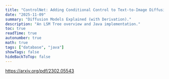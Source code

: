 ```yaml
---
title: "ControlNet: Adding Conditional Control to Text-to-Image Diffusion Models"
date: "2025-11-09"
summary: "Diffusion Models Explained (with Derivation)."
description: "An LSM Tree overview and Java implementation."
toc: true
readTime: true
autonumber: true
math: true
tags: ["database", "java"]
showTags: false
hideBackToTop: false
---
```



https://arxiv.org/pdf/2302.05543




